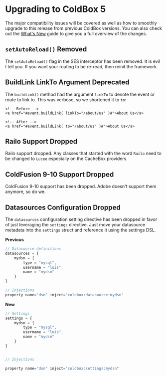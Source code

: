 # Upgrading to ColdBox 5

The major compatibility issues will be covered as well as how to smoothly upgrade to this release from previous ColdBox versions. You can also check out the [What's New](whats_new_with_500.md) guide to give you a full overview of the changes.

## `setAutoReload()` Removed

The `setAutoReload()` flag in the SES interceptor has been removed.  It is evil I tell you.  If you want your routing to be re-read, then reinit the framework.

## BuildLink LinkTo Argument Deprecated

The `buildLink()` method had the argument `linkTo` to denote the event or route to link to.  This was verbose, so we shortened it to `to`:

```
<!-- Before -->
<a href="#event.buildLink( linkTo="/about/us" )#">About Us</a>

<!-- After -->
<a href="#event.buildLink( to="/about/us" )#">About Us</a>
```

## Railo Support Dropped

Railo support dropped. Any classes that started with the word `Railo` need to be changed to `Lucee` especially on the CacheBox providers.

## ColdFusion 9-10 Support Dropped

ColdFusion 9-10 support has been dropped.  Adobe doesn't support them anymore, so do we.

## Datasources Configuration Dropped

The `datasources` configuration setting directive has been dropped in favor of just leveraging the `settings` directive.  Just move your datasource metadata into the `settings` struct and reference it using the settings DSL.

**Previous**

```js
// Datasource definitions
datasources = {
    mydsn = {
        type = "mysql",
        username = "luis",
        name = "mydsn"
    }
}

// Injections
property name="dsn" inject="coldbox:datasource:mydsn"
```

**New**

```js
// Settings
settings = {
    mydsn = {
        type = "mysql",
        username = "luis",
        name = "mydsn"
    }
}


// Injections

property name="dsn" inject="coldbox:settings:mydsn"
```



